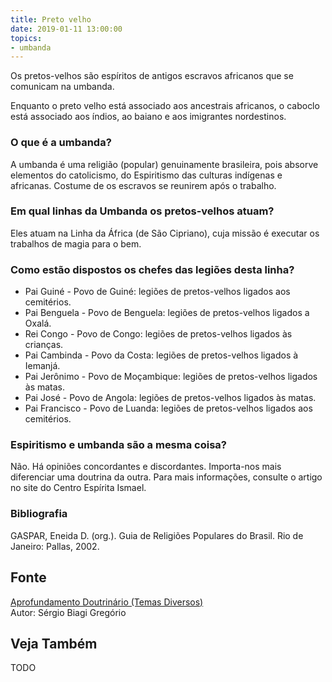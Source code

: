 ```yaml
---
title: Preto velho
date: 2019-01-11 13:00:00
topics: 
- umbanda
---
```


Os pretos-velhos são espíritos de antigos escravos africanos que se
comunicam na umbanda.

Enquanto o preto velho está associado aos ancestrais africanos, o
caboclo está associado aos índios, ao baiano e aos imigrantes
nordestinos.

### O que é a umbanda?
A umbanda é uma religião (popular) genuinamente brasileira, pois absorve
elementos do catolicismo, do Espiritismo das culturas indígenas e
africanas. Costume de os escravos se reunirem após o trabalho.

### Em qual linhas da Umbanda os pretos-velhos atuam?
Eles atuam na Linha da África (de São Cipriano), cuja missão é executar
os trabalhos de magia para o bem.

### Como estão dispostos os chefes das legiões desta linha?
* Pai Guiné - Povo de Guiné: legiões de pretos-velhos ligados aos cemitérios.
* Pai Benguela - Povo de Benguela: legiões de pretos-velhos ligados a Oxalá.
* Rei Congo - Povo de Congo: legiões de pretos-velhos ligados às crianças.
* Pai Cambinda - Povo da Costa: legiões de pretos-velhos ligados à Iemanjá.
* Pai Jerônimo - Povo de Moçambique: legiões de pretos-velhos ligados às matas.
* Pai José - Povo de Angola: legiões de pretos-velhos ligados às matas.
* Pai Francisco - Povo de Luanda: legiões de pretos-velhos ligados aos cemitérios.

### Espiritismo e umbanda são a mesma coisa?
Não. Há opiniões concordantes e discordantes. Importa-nos mais
diferenciar uma doutrina da outra. Para mais informações, consulte o
artigo no site do Centro Espírita Ismael.

### Bibliografia
GASPAR, Eneida D. (org.). Guia de Religiões Populares do Brasil. Rio
de Janeiro: Pallas, 2002.

## Fonte
[Aprofundamento Doutrinário (Temas Diversos)](https://sites.google.com/view/aprofundamentodoutrinario/preto-velho)  
Autor: Sérgio Biagi Gregório

## Veja Também
TODO


